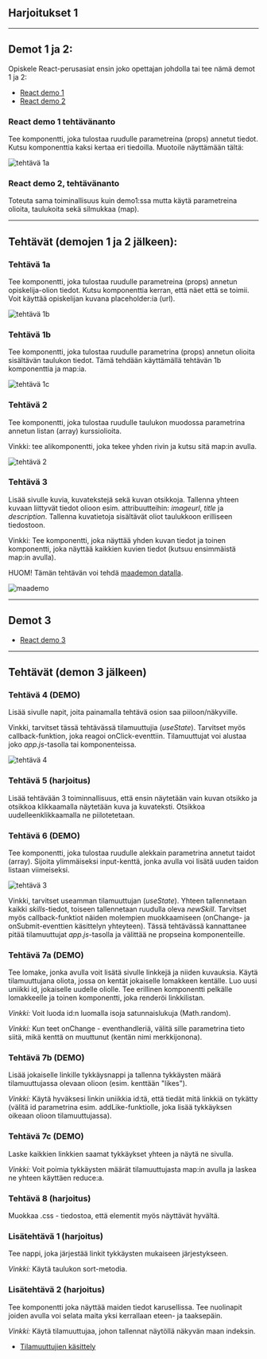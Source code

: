 ## Harjoitukset 1

---
## Demot 1 ja 2:

Opiskele React-perusasiat ensin joko opettajan johdolla tai tee nämä demot 1 ja 2:

- [React demo 1](./demot/reactdemo_osa1.md)
- [React demo 2](./demot/reactdemo_osa2.md)
### React demo 1 tehtävänanto

Tee komponentti, joka tulostaa ruudulle parametreina (props) annetut tiedot. Kutsu komponenttia kaksi kertaa eri tiedoilla. Muotoile näyttämään tältä:

![tehtävä 1a](./img/course.PNG)
### React demo 2, tehtävänanto

Toteuta sama toiminallisuus kuin demo1:ssa mutta käytä parametreina olioita, taulukoita sekä silmukkaa (map).

---
## Tehtävät (demojen 1 ja 2 jälkeen):
### Tehtävä 1a

Tee komponentti, joka tulostaa ruudulle parametreina (props) annetun opiskelija-olion tiedot. Kutsu komponenttia kerran, että näet että se toimii. Voit käyttää opiskelijan kuvana placeholder:ia (url).

![tehtävä 1b](./img/ostudent.PNG)

### Tehtävä 1b

Tee komponentti, joka tulostaa ruudulle parametrina (props) annetun olioita sisältävän taulukon tiedot. Tämä tehdään käyttämällä tehtävän 1b komponenttia ja map:ia.

![tehtävä 1c](./img/ostudents.PNG)

### Tehtävä 2

Tee komponentti, joka tulostaa ruudulle taulukon muodossa parametrina annetun listan (array) kurssiolioita.

Vinkki: tee alikomponentti, joka tekee yhden rivin ja kutsu sitä map:in avulla.

![tehtävä 2](./img/kurssit.PNG)

### Tehtävä 3

Lisää sivulle kuvia, kuvatekstejä sekä kuvan otsikkoja. Tallenna yhteen kuvaan liittyvät tiedot olioon esim. attribuutteihin: *imageurl*, *title* ja *description*. Tallenna kuvatietoja sisältävät oliot taulukkoon erilliseen tiedostoon.

Vinkki: Tee komponentti, joka näyttää yhden kuvan tiedot ja toinen komponentti, joka näyttää kaikkien kuvien tiedot (kutsuu ensimmäistä map:in avulla).

HUOM! Tämän tehtävän voi tehdä [maademon datalla](./maademo_data.html).

![maademo](../js/img/maa_step4.PNG)

---
## Demot 3

- [React demo 3](./demot/reactdemo_osa3.html)

---
## Tehtävät (demon 3 jälkeen)
### Tehtävä 4 (DEMO)

Lisää sivulle napit, joita painamalla tehtävä osion saa piiloon/näkyville.

Vinkki, tarvitset tässä tehtävässä tilamuuttujia (*useState*). Tarvitset myös callback-funktion, joka reagoi onClick-eventtiin. Tilamuuttujat voi alustaa joko *app.js*-tasolla tai komponenteissa.

![tehtävä 4](./img/piilota.PNG)

### Tehtävä 5 (harjoitus)

Lisää tehtävään 3 toiminnallisuus, että ensin näytetään vain kuvan otsikko ja otsikkoa klikkaamalla näytetään kuva ja kuvateksti. Otsikkoa uudelleenklikkaamalla ne piilotetetaan.

### Tehtävä 6 (DEMO)

Tee komponentti, joka tulostaa ruudulle alekkain parametrina annetut taidot (array). Sijoita ylimmäiseksi input-kenttä, jonka avulla voi lisätä uuden taidon listaan viimeiseksi.

![tehtävä 3](./img/oppinut.PNG)

Vinkki, tarvitset useamman tilamuuttujan (*useState*). Yhteen tallennetaan kaikki *skills*-tiedot, toiseen tallennetaan ruudulla oleva *newSkill*. Tarvitset myös callback-funktiot näiden molempien muokkaamiseen (onChange- ja onSubmit-eventtien käsittelyn yhteyteen). Tässä tehtävässä kannattanee pitää tilamuuttujat *app.js*-tasolla ja välittää ne propseina komponenteille.

### Tehtävä 7a (DEMO)

Tee lomake, jonka avulla voit lisätä sivulle linkkejä ja niiden kuvauksia. Käytä tilamuuttujana oliota, jossa on kentät jokaiselle lomakkeen kentälle. Luo uusi uniikki id, jokaiselle uudelle oliolle. Tee erillinen komponentti pelkälle lomakkeelle ja toinen komponentti, joka renderöi linkkilistan.

*Vinkki:* Voit luoda id:n luomalla isoja satunnaislukuja (Math.random).

*Vinkki:* Kun teet onChange - eventhandleriä, välitä sille parametrina tieto siitä, mikä kenttä on muuttunut (kentän nimi merkkijonona).

### Tehtävä 7b (DEMO)

Lisää jokaiselle linkille tykkäysnappi ja tallenna tykkäysten määrä tilamuuttujassa olevaan olioon (esim. kenttään "likes").

*Vinkki:* Käytä hyväksesi linkin uniikkia id:tä, että tiedät mitä linkkiä on tykätty (välitä id parametrina esim. addLike-funktiolle, joka lisää tykkäyksen oikeaan olioon tilamuuttujassa).

### Tehtävä 7c (DEMO)

Laske kaikkien linkkien saamat tykkäykset yhteen ja näytä ne sivulla.

*Vinkki:* Voit poimia tykkäysten määrät tilamuuttujasta map:in avulla ja laskea ne yhteen käyttäen reduce:a.

### Tehtävä 8 (harjoitus)

Muokkaa .css - tiedostoa, että elementit myös näyttävät hyvältä.

### Lisätehtävä 1 (harjoitus)

Tee nappi, joka järjestää linkit tykkäysten mukaiseen järjestykseen.

*Vinkki:* Käytä taulukon sort-metodia.

### Lisätehtävä 2 (harjoitus)

Tee komponentti joka näyttää maiden tiedot karusellissa. Tee nuolinapit joiden avulla voi selata maita yksi kerrallaan eteen- ja taaksepäin.

*Vinkki:* Käytä tilamuuttujaa, johon tallennat näytöllä näkyvän maan indeksin.

- [Tilamuuttujien käsittely](./immutable-state.html)